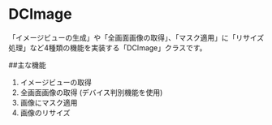 DCImage
=====================

「イメージビューの生成」や「全画面画像の取得」、「マスク適用」に「リサイズ処理」など4種類の機能を実装する「DCImage」クラスです。

##主な機能

1. イメージビューの取得
2. 全画面画像の取得 (デバイス判別機能を使用)
3. 画像にマスク適用
4. 画像のリサイズ

